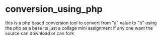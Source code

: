 # conversion_using_php
this is a php based conversion tool to convert from "a" value to "b" using the php as a base its just a collage mini  assignment if any one want the source  can download or can fork
